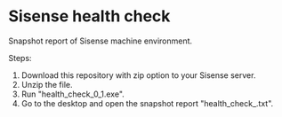 # Sisense health check
Snapshot report of Sisense machine environment.


Steps:
1) Download this repository with zip option to your Sisense server.
2) Unzip the file.
3) Run "health_check_0_1.exe".
4) Go to the desktop and open the snapshot report "health_check_<Date and time>.txt".
